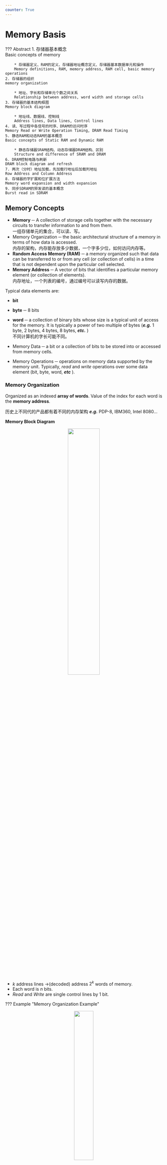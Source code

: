 ```yaml
---
counter: True  
---
```


# Memory Basis

??? Abstract 
    1. 存储器基本概念  
    Basic concepts of memory  

        * 存储器定义、RAM的定义、存储器地址概念定义、存储器基本数据单元和操作  
        Memory definitions, RAM, memory address, RAM cell, basic memory operations  
    2. 存储器的组织  
    memory organization  

        * 地址、字长和存储单元个数之间关系  
        Relationship between address, word width and storage cells  
    3. 存储器的基本结构框图  
    Memory block diagram    
    
        * 地址线、数据线、控制线    
        Address lines, Data lines, Control lines  
    4. 读、写过程中各信号的时序、DRAM的访问时序  
    Memory Read or Write Operation Timing, DRAM Read Timing  
    5. 静态RAM和动态RAM的基本概念  
    Basic concepts of Static RAM and Dynamic RAM  
        
        * 静态存储器SRAM结构、动态存储器DRAM结构、区别  
        Structure and difference of SRAM and DRAM   
    6. DRAM控制电路与刷新  
    DRAM block diagram and refresh  
    7. 两次（分时）地址加载，先加载行地址后加载列地址  
    Row Address and Column Address  
    8. 存储器的字扩展和位扩展方法  
    Memory word expansion and width expansion  
    9. 同步SDRAM的猝发读的基本概念  
    Burst read in SDRAM  

## Memory Concepts

* **Memory** ─ A collection of storage cells together with the necessary circuits to transfer information to and from them.   
一组存储单元的集合，可以读、写。
* Memory Organization ─ the basic architectural structure of a memory in terms of how data is accessed.   
内存的架构，内存能存放多少数据，一个字多少位，如何访问内存等。  
* **Random Access Memory (RAM)** ─ a memory organized such that data can be transferred to or from any cell (or collection of cells) in a time that is not dependent upon the particular cell selected.   
* **Memory Address** ─ A vector of bits that identifies a particular memory element (or collection of elements).  
内存地址，一个列表的编号，通过编号可以读写内存的数据。 

Typical data elements are:  

* **bit**   
* **byte** ─ 8 bits
* **word**  ─ a collection of binary bits whose size is a typical unit of access for the memory.   It is typically a power of two multiple of bytes (***e.g.*** 1 byte, 2 bytes, 4 bytes, 8 bytes, ***etc.*** )  
不同计算机的字长可能不同。  

* Memory Data ─ a bit or a collection of bits to be stored into or accessed from memory cells.  
* Memory Operations ─ operations on memory data supported by the memory unit.  Typically, *read* and *write* operations over some data element (bit, byte, word, ***etc*** ).

### Memory Organization

Organized as an indexed **array of words**. Value of the index for each word is the **memory address**.

历史上不同代的产品都有着不同的内存架构 ***e.g.*** PDP-8, IBM360, Intel 8080...  

**Memory Block Diagram**  
<div align=center> <img src="http://cdn.hobbitqia.cc/202212231814804.png" width = 45%/> </div>  

* $k$ address lines ->(decoded) address $2^k$ words of memory.  
* Each word is $n$ bits.  
* *Read* and *Write* are single control lines by 1 bit.

??? Example "Memory Organization Example"
    <div align=center> <img src="http://cdn.hobbitqia.cc/202212231818925.png" width = 35%/> </div>  

    3 个地址位，$0~7$, 每个地址存了 8 位数据，因此字长是 8. 

### Basic Memory Operations

Memory operations require the following:  

* *Data* ─ data written to, or read from, memory as required by the operation.
* *Address* ─ specifies the memory location to operate on.   The address lines carry this information into the memory. Typically:  $n$ bits specify locations of $2^n$ words.
* <u>An operation</u> ─ Information sent to the memory and interpreted as control information which specifies the type of operation to be performed.  Typical operations are READ and WRITE.  Others are READ followed by WRITE and a variety of operations associated with delivering blocks of data. Operation signals may also specify timing info.  
    * <u>Read Memory</u> ─ an operation that reads a data value stored in memory:
        * Place a valid address on the address lines.
        * Toggle(切换) the memory read control line.
        * Wait for the read data to become stable.
    * <u>Write Memory</u> ─ an operation that writes a data value to memory:
        * Place a valid address on the address lines and valid data on the data lines.
        * Toggle the memory write control line.

**Memory Operation Timing**  

* Most basic memories are *asynchronous*  
* Controlled by control inputs and address
* Timing of signal changes and data observation is critical to the operation
* Read timing
    <div align=center> <img src="http://cdn.hobbitqia.cc/202212231903962.png" width = 55%/> </div>  

    data valid 是等待的时间，随着数据大小、内存工艺不同，会花费不同的时间   

* Write timing
    <div align=center> <img src="http://cdn.hobbitqia.cc/202212231903960.png" width = 55%/> </div>  

    在 R/W 信号下降时要将 addr 锁存起来，上升时要预先把数据准备好。

## RAM 

Types of random access memory  

* **Static** – information stored in latches
* **Dynamic** – information stored as electrical charges on capacitors    
密度可以做的很高
    * Charge “leaks” off 
    * Periodic refresh  of charge required 

Dependence on Power Supply  

* **Volatile** – loses stored information when power turned off
* **Non-volatile** – retains information when power turned off

### Static RAM (SRAM)

#### Cell and Slices

<div align=center> <img src="http://cdn.hobbitqia.cc/202212232229333.png" width = 45%/> </div>  

* SR Latch
* Select input for control 1  
* Dual Rail Data Inputs $B$ and $\overline B$
* Dual Rail Data Outputs $C$ and $\overline C$

<div align=center> <img src="http://cdn.hobbitqia.cc/202212232300925.png" width = 50%/> </div>  

这里 Bit Select 的信号（每一个 Cell 都有），为 0 时输入和输出都被 Disable 了，为 1 时才可以写入读出（取决于 $Read/\overline{Write}$ 信号）  

#### Cell Arrays and Coincident Selection

<div align=center> <img src="http://cdn.hobbitqia.cc/202212232309922.png" width = 50%/> </div>  

* Decoder － decodes the $n$ address lines to $2^n$ word select lines  
将对应地址上的 Cells 的 Bit Select 信号置为 1 其余为 0.  
* A 3-state buffer on the data output permits RAM ICs to be combined into a RAM with $c \times 2^n$ words

行列译码  

* <u>Word select</u> becomes <u>Row select</u>
* <u>Bit select</u> becomes <u>Column select</u>

<div align=center> <img src="http://cdn.hobbitqia.cc/202212232314635.png" width = 50%/> </div>  

!!! Example "$8\times 2$ RAM"
    <div align=center> <img src="http://cdn.hobbitqia.cc/202212232327339.png" width = 50%/> </div>   

#### Making Larger Memories

利用 CS 引脚，可以将 RAM 芯片拼起来。（自扩展，即输出的字宽没变）  
<div align=center> <img src="http://cdn.hobbitqia.cc/202212232336065.png" width = 40%/> </div> 

高位输入用来选择 RAM 芯片（输出是高阻态），低位输入用来选择对应芯片的 Cell. 

<div align=center> <img src="http://cdn.hobbitqia.cc/202212232340935.png" width = 35%/> </div>   

#### Making Wider Memories

增加位宽，每块 RAM 芯片就代表最后输出的某一位。
<div align=center> <img src="http://cdn.hobbitqia.cc/202212232341242.png" width = 40%/> </div> 

<div align=center> <img src="http://cdn.hobbitqia.cc/202212232343928.png" width = 35%/> </div>   

### Dynamic RAM (DRAM)

Basic Principle: Storage of information on *capacitors*.  

Charge and discharge of capacitor to change stored value  
Use of transistor as “switch” to:

* Store charge
* Charge or discharge

<div align=center> <img src="http://cdn.hobbitqia.cc/202212232349344.png" width = 20%/> </div>   

成本低，因此芯片里可以高密度使用。  
写数据时直接充放电即可；读取时，需要有电路判断电压高低，这时会消耗电荷,要将破坏性读转为非破坏性（将值写回去）

<div align=center> <img src="http://cdn.hobbitqia.cc/202212232352513.png" width = 30%/> </div>   

#### Cell and Slices

<div align=center> <img src="http://cdn.hobbitqia.cc/202212232356116.png" width = 40%/> </div> 

将所有的 DRAM 输出接到 Sense Amplifier 上，可以让破坏性读入变为非破坏性读入。

需要做定时刷新（电容会自己放电）  - Refresh Controller and Refresh Counter   

分别输入行地址、列地址（实际上是一组引脚，只是被 DRAM 分开输入），对应 $\overline{RAS},\overline{CAS}$（控制引脚，告诉芯片现在输入的是行/列地址）

<div align=center> <img src="http://cdn.hobbitqia.cc/202212232359898.png" width = 55%/> </div>   

DRAM 是同步的，依赖时钟（SRAM 是异步）

* Read timing
<div align=center> <img src="http://cdn.hobbitqia.cc/202212240900476.png" width = 55%/> </div>

* Write timing
<div align=center> <img src="http://cdn.hobbitqia.cc/202212240901816.png" width = 55%/> </div>

#### DRAM Types

* Synchronous DRAM (SDRAM)
* Double Data Rate SDRAM (DDR SDRAM)
* RAMBUS® DRAM (RDRAM)

DRAM 存储量大，但相对 SRAM 操作会慢很多（还要分两个周期分别提供行地址和列地址）

* **Synchronous DRAM**    
Transfers to and from the DRAM are synchronize with a clock  
Column address counter  
    * for addressing internal data to be transferred on each clock cycle
    * beginning with the column address counts up to column address + burst size – 1 一次可以读出多个数据  

    ??? Example "Synchronous DRAM - burst size=4"
        <div align=center> <img src="http://cdn.hobbitqia.cc/202212240915281.png" width = 45%/> </div>
    
        和 SRAM 配合形成 cache

* **Double Data Rate Synchronous DRAM**  
Transfers data on both edges of the clock   
Provides a transfer rate of 2 data words per clock cycle
* **RAMBUS DRAM (RDRAM)**  
Uses a packet-based bus for interaction between the RDRAM ICs and the memory bus to the processor  
The bus consists of:
    * A 3-bit row address bus
    * A 5-bit column address bus
    * A 16 or 18-bit (for error correction) data bus

